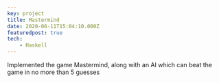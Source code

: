 ```yaml
---
key: project
title: Mastermind 
date: 2020-06-11T15:04:10.000Z
featuredpost: true
tech:
    - Haskell
---
```


Implemented the game Mastermind, along with an AI which can beat the game in no more than 5 guesses

